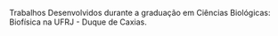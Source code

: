 Trabalhos Desenvolvidos durante a graduação em Ciências Biológicas: Biofísica na UFRJ - Duque de Caxias.
